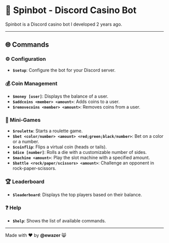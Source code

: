 # 🎰 Spinbot - Discord Casino Bot

Spinbot is a Discord casino bot I developed 2 years ago.

---

## 🌐 Commands

### ⚙️ Configuration
- **`$setup`**: Configure the bot for your Discord server.

### 💰 Coin Management
- **`$money [user]`**: Displays the balance of a user.
- **`$addcoins <member> <amount>`**: Adds coins to a user.
- **`$removecoins <member> <amount>`**: Removes coins from a user.

### 🎲 Mini-Games
- **`$roulette`**: Starts a roulette game.
- **`$bet <color/number> <amount> <red;green;black/number>`**: Bet on a color or a number.
- **`$coinflip`**: Flips a virtual coin (heads or tails).
- **`$dice [number]`**: Rolls a die with a customizable number of sides.
- **`$machine <amount>`**: Play the slot machine with a specified amount.
- **`$battle <rock/paper/scissors> <amount>`**: Challenge an opponent in rock-paper-scissors.

### 🏆 Leaderboard
- **`$leaderboard`**: Displays the top players based on their balance.

### ❓ Help
- **`$help`**: Shows the list of available commands.

---

Made with ❤ by **@ewazer** 😸